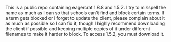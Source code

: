This is a public repo containing eagercrat 1.8.8 and 1.5.2.
I try to misspell the name as much as I can so that schools can't find and block certain terms.
If a term gets blocked or i forget to update the client, please complain about it as much as possible so I can fix it, though I highly recommend downloading the client if possible and keeping multiple copies of it under different filenames to make it harder to block.
To access 1.5.2, you must download it.
